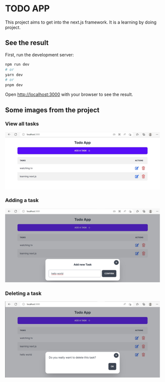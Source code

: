# TODO APP

This project aims to get into the next.js framework. It is a learning by doing project.

## See the result
First, run the development server:

```bash
npm run dev
# or
yarn dev
# or
pnpm dev
```

Open [http://localhost:3000](http://localhost:3000) with your browser to see the result.

## Some images from the project
### View all tasks
![Demonstration_1](demonstration/demonstration_1.jpg)
### Adding a task
![Demonstration_2](demonstration/demonstration_2.jpg)
### Deleting a task
![Demonstration_3](demonstration/demonstration_3.jpg)